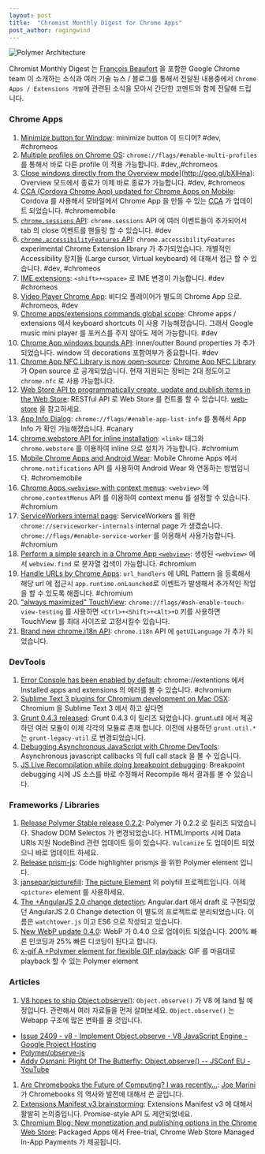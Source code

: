 ```yaml
---
layout: post
title:  "Chromist Monthly Digest for Chrome Apps"
post_author: ragingwind
---
```


![Polymer Architecture](/media/monthly-chrome.png)

Chromist Monthly Digest 는 [François Beaufort](http://goo.gl/BjqXy9) 을 포함한 Google Chrome team 이 소개하는 소식과 여러 기술 뉴스 / 블로그를 통해서 전달된 내용중에서 `Chrome Apps / Extensions 개발`에 관련된 소식을 모아서 간단한 코멘트와 함께 전달해 드립니다. 

### Chrome Apps

1. [Minimize button for Window](http://goo.gl/34GqKt): minimize button 이 드디어? #dev, #chromeos
1. [Multiple profiles on Chrome OS](http://goo.gl/xqZJ8f): `chrome://flags/#enable-multi-profiles` 를 통해서 바로 다른 profile 이 적용 가능합니다. #dev,,#chromeos
1. [Close windows directly from the Overview mode](http://goo.gl/bXlHna)](http://goo.gl/bXlHna): Overview 모드에서 종료가 이제 바로 종료가 가능합니다.  #dev, #chromeos
1. [CCA (Cordova Chrome App) updated for Chrome Apps on Mobile](http://goo.gl/HI5Mhu): Cordova 를 사용해서 모바일에서 Chrome App 을 만들 수 있는 [CCA](http://goo.gl/nU5O6U) 가 업데이트 되었습니다. #chromemobile
1. [`chrome.sessions` API](http://goo.gl/pJGYWp): `chrome.sessions` API 에 여러 이벤트들이 추가되어서 tab 의 close 이벤트를 핸들링 할 수 있습니다. #dev
1. [`chrome.accessibilityFeatures` API](http://goo.gl/iFzYaL): `chrome.accessibilityFeatures` experimental Chrome Extension library 가 추가되었습니다. 개별적인 Accessibility 장치들 (Large cursor, Virtual keyboard) 에 대해서 접근 할 수 있습니다. #dev, #chromeos
1. [IME extensions](http://goo.gl/q9YImo): `<shift>+<space>` 로 IME 변경이 가능합니다. #dev #chromeos
1. [Video Player Chrome App](http://goo.gl/sgAaui): 비디오 플레이어가 별도의 Chrome App 으로. #chromeos, #dev
1. [Chrome apps/extensions commands global scope](http://goo.gl/j1ZbjK): Chrome apps / extensions 에서 keyboard shortcuts 이 사용 가능해졌습니다. 그래서 Google music mini player 를 포커스를 주지 않아도 제어 가능합니다. #dev
1. [Chrome App windows bounds API](http://goo.gl/4rzkJN): inner/outter Bound properties 가 추가되었습니다. window 의 decorations 포함여부가 중요합니다. #dev
1. [Chrome App NFC Library is now open-source](http://goo.gl/UYdsBR): [Chrome App NFC Library](http://goo.gl/1odqXO) 가 Open source 로 공개되었습니다. 현재 지원되는 장비는 2대 정도이고 `chrome.nfc` 로 사용 가능합니다.
1. [Web Store API to programmatically create, update and publish items in the Web Store](http://goo.gl/Hp6L7l): RESTful API 로  Web Store 를 컨트롤 할 수 있습니다. [web-store](http://goo.gl/3dVfG1) 을 참고하세요.
1. [App Info Dialog](http://goo.gl/oLpyb8): `chrome://flags/#enable-app-list-info` 를 통해서 App Info 가 확인 가능해졌습니다. #canary
1. [chrome.webstore API for inline installation](http://goo.gl/sT7aAU): `<link>` 태그와 `chrome.webstore` 를 이용하여 inline 으로 설치가 가능합니다. #chromium
1. [Mobile Chrome Apps and Android Wear](http://goo.gl/EE1zaG): Mobile Chrome Apps 에서 `chrome.notifications` API 를 사용하여 Android Wear 와 연동하는 방법입니다. #chromemobile
1. [Chrome Apps `<webview>` with context menus](http://goo.gl/e2Gth7): `<webview>` 에 `chrome.contextMenus` API 를 이용하여 context menu 를 설정할 수 있습니다. #chromium
1. [ServiceWorkers internal page](http://goo.gl/gfCxzk): ServiceWorkers 를 위한 `chrome://serviceworker-internals` internal page 가 생겼습니다. `chrome://flags/#enable-service-worker` 를 이용해서 사용가능합니다. #chromium
1. [Perform a simple search in a Chrome App `<webview>`](http://goo.gl/OGKbG5): 생성된 `<webview>` 에서 `webview.find` 로 문자열 검색이 가능합니다. #chromium
1. [Handle URLs by Chrome Apps](http://goo.gl/BSrZRr): `url_handlers` 에 URL Pattern 을 등록해서 해당 url 에 접근시 `app.runtime.onLaunched`로 이벤트가 발생해서 추가적인 작업을 할 수 있도록 해줍니다. #chromium
1. ["always maximized" TouchView](http://goo.gl/bG8u1v): `chrome://flags/#ash-enable-touch-view-testing` 를 사용하면 `<Ctrl>+<Shift>+<Alt>+D` 키를 사용하면 TouchView 를 최대 사이즈로 고정시킬수 있습니다.
1. [Brand new chrome.i18n API](http://goo.gl/r7Omgi): `chrome.i18n` API 에 `getUILanguage` 가 추가 되었습니다.

### DevTools

1. [Error Console has been enabled by default](http://goo.gl/AHtOCH): chrome://extentions 에서 Installed apps and extensions 의 에러를 볼 수 있습니다. #chromium
1. [Sublime Text 3 plugins for Chromium development on Mac OSX](http://goo.gl/mzNd9f): Chromium 을 Sublime Text 3 에서 하고 싶다면
1. [Grunt 0.4.3 released](http://goo.gl/DVW5cw): Grunt 0.4.3 이 릴리즈 되었습니다. grunt.util 에서 제공하던 여러 모듈이 이제 각각의 모듈료 존재 합니다. 이전에 사용하던 `grunt.util.*` 는 `grunt-legacy-util` 로 변경되었습니다.
1. [Debugging Asynchronous JavaScript with Chrome DevTools](http://goo.gl/wXDrIf): Asynchronous javascript callbacks 의 full call stack 을 볼 수 있습니다.
1. [JS Live Recompilation while doing breakpoint debugging](http://goo.gl/HsDT67): Breakpoint debugging 시에 JS 소스를 바로 수정해서 Recompile 해서 결과를 볼 수 있습니다.

### Frameworks / Libraries

1. [Release Polymer Stable release 0.2.2](http://goo.gl/pLaOG8): Polymer 가 0.2.2 로 릴리즈 되었습니다. Shadow DOM Selectos 가 변경되었습니다. HTMLImports 시에 Data URIs 지원 NodeBind 관련 업데이트 등이 있습니다. `Vulcanize` 도 업데이트 되었으니 바로 업데이트 하세요.
1. [Release prism-js](http://goo.gl/ecw6vc): Code highlighter prismjs 을 위한 Polymer element 입니다.
1. [jansepar/picturefill](http://goo.gl/4N7whj): [The picture Element](http://goo.gl/jXv27) 의 polyfill 프로젝트입니다. 이제 `<picture>` element 를 사용하세요.
1. [The +AngularJS  2.0 change detection](http://goo.gl/KCTcEq): Angular.dart 에서 draft 로 구현되었던 AngularJS 2.0 Change detection 이 별도의 프로젝트로 분리되었습니다. 이름은 `watchtower.js` 이고 ES6 으로 작성되고 있습니다.
1. [New WebP update 0.4.0](http://goo.gl/suhJma): WebP 가 0.4.0 으로 업데이트 되었습니다. 200% 빠른 인코딩과 25% 빠른 디코딩이 된다고 합니다.
1. [x-gif A +Polymer element for flexible GIF playback](http://goo.gl/Znmuiv): GIF 를 마음대로 playback 할 수 있는 Polymer element

### Articles

1. [V8 hopes to ship Object.observe()](http://goo.gl/A7XiV6): `Object.observe()` 가 V8 에 land 될 예정입니다. 관련해서 여러 자료들을 먼저 살펴보세요. `Object.observe()` 는 Webapp 구조에 많은 변화를 줄 것입니다.
  - [Issue 2409 - v8 - Implement Object.observe - V8 JavaScript Engine - Google Project Hosting](http://goo.gl/V9xnzu)
  - [Polymer/observe-js](http://goo.gl/eJnZVm)
  - [Addy Osmani: Plight Of The Butterfly: Object.observe() -- JSConf EU - YouTube](http://goo.gl/72Kvz5)
1. [Are Chromebooks the Future of Computing? I was recently…](http://goo.gl/l9gYNq): [Joe Marini](http://goo.gl/MSd5fV) 가 Chromebooks 의 역사와 발전에 대해서 쓴 글입니다.
1. [Extensions Manifest v3 brainstorming](http://goo.gl/z8aXUK): Extensions Manifest v3 에 대해서 활발히 논의중입니다. Promise-style API 도 제안되었네요.
1. [Chromium Blog: New monetization and publishing options in the Chrome Web Store](http://goo.gl/7uCRTG): Packaged Apps 에서 Free-trial, Chrome Web Store Managed In-App Payments 가 제공됩니다.
